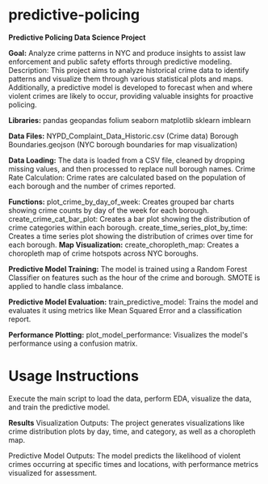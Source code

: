 # predictive-policing

**Predictive Policing Data Science Project**

**Goal:** Analyze crime patterns in NYC and produce insights to assist law enforcement and public safety efforts through predictive modeling.
Description: This project aims to analyze historical crime data to identify patterns and visualize them through various statistical plots and maps. Additionally, a predictive model is developed to forecast when and where violent crimes are likely to occur, providing valuable insights for proactive policing.

**Libraries:**
pandas
geopandas
folium
seaborn
matplotlib
sklearn
imblearn

**Data Files:**
NYPD_Complaint_Data_Historic.csv (Crime data)
Borough Boundaries.geojson (NYC borough boundaries for map visualization)

**Data Loading:**
The data is loaded from a CSV file, cleaned by dropping missing values, and then processed to replace null borough names.
Crime Rate Calculation: Crime rates are calculated based on the population of each borough and the number of crimes reported.

**Functions:**
plot_crime_by_day_of_week: Creates grouped bar charts showing crime counts by day of the week for each borough.
create_crime_cat_bar_plot: Creates a bar plot showing the distribution of crime categories within each borough.
create_time_series_plot_by_time: Creates a time series plot showing the distribution of crimes over time for each borough.
**Map Visualization:**
create_choropleth_map: Creates a choropleth map of crime hotspots across NYC boroughs.

**Predictive Model Training:**
The model is trained using a Random Forest Classifier on features such as the hour of the crime and borough. SMOTE is applied to handle class imbalance.

**Predictive Model Evaluation:**
train_predictive_model: Trains the model and evaluates it using metrics like Mean Squared Error and a classification report.

**Performance Plotting:**
plot_model_performance: Visualizes the model's performance using a confusion matrix.

# **Usage Instructions**
Execute the main script to load the data, perform EDA, visualize the data, and train the predictive model.

**Results**
Visualization Outputs:
The project generates visualizations like crime distribution plots by day, time, and category, as well as a choropleth map.

Predictive Model Outputs:
The model predicts the likelihood of violent crimes occurring at specific times and locations, with performance metrics visualized for assessment.


